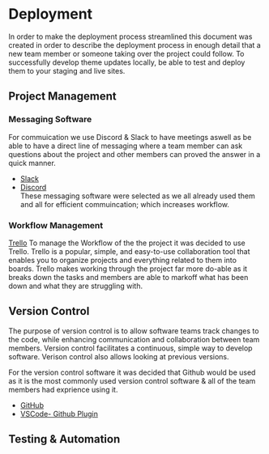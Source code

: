 # Deployment
In order to make the deployment process streamlined this document was created in order to describe the deployment process in enough detail that a new team member or someone taking over the project could follow. To successfully develop theme updates locally, be able to test and deploy them to your staging and live sites.  

## Project Management

### Messaging Software
For commuication we use Discord & Slack to have meetings aswell as be able to have a direct line of messaging where a team member can ask questions about the project and other members can proved the answer in a quick manner. 
- [Slack](https://slack.com/intl/en-au/downloads/windows "Download Slack")
- [Discord](https://discord.com/download "Download Discord")  
These messaging software were selected as we all already used them and all for efficient commuincation; which increases workflow.  

### Workflow Management
[Trello](https://trello.com/b/qLl13NjG/cp3402-2022-1-site-team07 "Team07 Trello")
To manage the Workflow of the the project it was decided to use Trello. Trello is a popular, simple, and easy-to-use collaboration tool that enables you to organize projects and everything related to them into boards. Trello makes working through the project far more do-able as it breaks down the tasks and members are able to markoff what has been down and what they are struggling with. 



## Version Control  
The purpose of version control is to allow software teams track changes to the code, while enhancing communication and collaboration between team members. Version control facilitates a continuous, simple way to develop software. Verison control also allows looking at previous versions.  

For the version control software it was decided that Github would be used as it is the most commonly used version control software & all of the team members had exprience using it.  
- [GitHub](https://slack.com/intl/en-au/downloads/windows "GitHub")
- [VSCode- Github Plugin](https://discord.com/download "Download GitHub Plugin")  


## Testing & Automation



